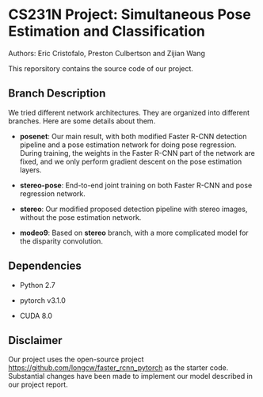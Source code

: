 # CS231N Project: Simultaneous Pose Estimation and Classification

Authors: Eric Cristofalo, Preston Culbertson and Zijian Wang

This reporsitory contains the source code of our project.

## Branch Description

We tried different network architectures. They are organized into different branches. Here are some details about them.

- **posenet**: Our main result, with both modified Faster R-CNN detection pipeline and a pose estimation network for doing pose regression. During training, the weights in the Faster R-CNN part of the network are fixed, and we only perform gradient descent on the pose estimation layers.

- **stereo-pose**: End-to-end joint training on both Faster R-CNN and pose regression network.

- **stereo**: Our modified proposed detection pipeline with stereo images, without the pose estimation network.

- **modeo9**: Based on **stereo** branch, with a more complicated model for the disparity convolution.

## Dependencies

- Python 2.7

- pytorch v3.1.0

- CUDA 8.0

## Disclaimer

Our project uses the open-source project https://github.com/longcw/faster_rcnn_pytorch as the starter code. Substantial changes have been made to implement our model described in our project report.
